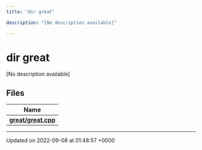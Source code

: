 ```yaml
---
title: "dir great"

description: "[No description available]"

---
```


# dir great

[No description available]

## Files

| Name           |
| -------------- |
| **[great/great.cpp](/documentation/code/files/great_8cpp/#file-great-great-cpp)**  |






-------------------------------

Updated on 2022-09-08 at 01:48:57 +0000
